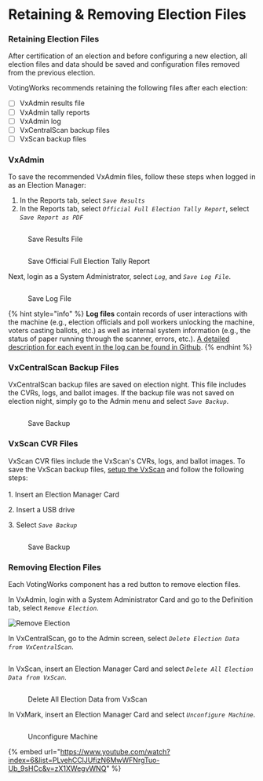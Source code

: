 # Retaining & Removing Election Files

### Retaining Election Files

After certification of an election and before configuring a new election, all election files and data should be saved and configuration files removed from the previous election.

VotingWorks recommends retaining the following files after each election:

* [ ] VxAdmin results file
* [ ] VxAdmin tally reports
* [ ] VxAdmin log
* [ ] VxCentralScan backup files
* [ ] VxScan backup files

### VxAdmin&#x20;

To save the recommended VxAdmin files, follow these steps when logged in as an Election Manager:

1. In the Reports tab, select _`Save Results`_
2. In the Reports tab, select _`Official Full Election Tally Report`_, select _`Save Report as PDF`_

<div>

<figure><img src="../.gitbook/assets/VxAdmin Reports Save Results File.png" alt=""><figcaption><p>Save Results File</p></figcaption></figure>

 

<figure><img src="../.gitbook/assets/VxAdmin Reports Official Full Election Tally Report.png" alt=""><figcaption><p>Save Official Full Election Tally Report</p></figcaption></figure>

</div>

Next, login as a System Administrator, select _`Log`_, and _`Save Log File`_.

<figure><img src="../.gitbook/assets/image (41).png" alt=""><figcaption><p>Save Log File</p></figcaption></figure>

{% hint style="info" %}
**Log files** contain records of user interactions with the machine (e.g., election officials and poll workers unlocking the machine, voters casting ballots, etc.) as well as internal system information (e.g., the status of paper running through the scanner, errors, etc.). [A detailed description for each event in the log can be found in Github](https://github.com/votingworks/vxsuite/blob/913c82216121d3cfd643b8cf4ce61bff8edcfa59/libs/logging/VotingWorksLoggingDocumentation.md).
{% endhint %}

### VxCentralScan Backup Files

VxCentralScan backup files are saved on election night. This file includes the CVRs, logs, and ballot images. If the backup file was not saved on election night, simply go to the Admin menu and select _`Save Backup`_.

<figure><img src="../.gitbook/assets/image (127).png" alt=""><figcaption><p>Save Backup</p></figcaption></figure>

### VxScan CVR Files

VxScan CVR files include the VxScan's CVRs, logs, and ballot images. To save the VxScan backup files, [setup the VxScan](../poll-worker-guides/setting-up-and-opening-polls/vxscan-setup.md) and follow the following steps:\
\
1\. Insert an Election Manager Card

2\. Insert a USB drive

3\. Select _`Save Backup`_

<figure><img src="../.gitbook/assets/image (72).png" alt=""><figcaption><p>Save Backup</p></figcaption></figure>

### Removing Election Files

Each VotingWorks component has a red button to remove election files.

In VxAdmin, login with a System Administrator Card and go to the Definition tab, select _`Remove Election`_.

![Remove Election](<../.gitbook/assets/image (190) (2).png>)

In VxCentralScan, go to the Admin screen, select _`Delete Election Data from VxCentralScan`_.

<figure><img src="../.gitbook/assets/image (47).png" alt=""><figcaption></figcaption></figure>

In VxScan, insert an Election Manager Card and select _`Delete All Election Data from VxScan`_.

<figure><img src="../.gitbook/assets/image (151).png" alt=""><figcaption><p>Delete All Election Data from VxScan</p></figcaption></figure>

In VxMark, insert an Election Manager Card and select _`Unconfigure Machine`_.

<figure><img src="../.gitbook/assets/image (54).png" alt=""><figcaption><p>Unconfigure Machine</p></figcaption></figure>

{% embed url="https://www.youtube.com/watch?index=6&list=PLvehCClJUfizN6MwWFNrgTuo-Ub_9sHCc&v=zX1XWegvWNQ" %}
